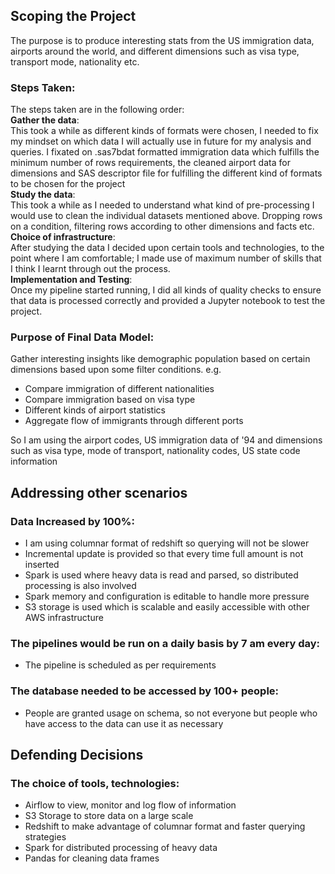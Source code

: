 Scoping the Project
---

The purpose is to produce interesting stats from the US immigration 
data, airports around the world, and different dimensions such as visa 
type, transport mode, nationality etc.

### Steps Taken:
The steps taken are in the following order:  
    **Gather the data**:  
        This took a while as different kinds of formats were chosen, I
        needed to fix my mindset on which data I will actually use in 
        future for my analysis and queries. I fixated on .sas7bdat 
        formatted immigration data which fulfills the minimum number of 
        rows requirements, the cleaned airport data for dimensions and
        SAS descriptor file for fulfilling the different kind of formats
        to be chosen for the project  
    **Study the data**:  
        This took a while as I needed to understand what kind of 
        pre-processing I would use to clean the individual datasets 
        mentioned above. Dropping rows on a condition, filtering rows 
        according to other dimensions and facts etc.  
    **Choice of infrastructure**:  
        After studying the data I decided upon certain tools and 
        technologies, to the point where I am comfortable; I made use of
        maximum number of skills that I think I learnt through out the 
        process.  
    **Implementation and Testing**:   
        Once my pipeline started running, I did all kinds of quality 
        checks to ensure that data is processed correctly and provided a
        Jupyter notebook to test the project.  
       
### Purpose of Final Data Model:
Gather interesting insights like demographic population based on certain
 dimensions based upon some filter conditions.
 e.g.   
 - Compare immigration of different nationalities
 - Compare immigration based on visa type
 - Different kinds of airport statistics
 - Aggregate flow of immigrants through different ports

So I am using the airport codes, US immigration data of '94 and 
dimensions such as visa type, mode of transport, nationality codes, US 
state code information


Addressing other scenarios
---

### Data Increased by 100%:
 - I am using columnar format of redshift so querying will not be slower
 - Incremental update is provided so that every time full amount is not 
 inserted
 - Spark is used where heavy data is read and parsed, so distributed 
 processing is also involved
 - Spark memory and configuration is editable to handle more pressure
 - S3 storage is used which is scalable and easily accessible with other
 AWS infrastructure
 

### The pipelines would be run on a daily basis by 7 am every day:
- The pipeline is scheduled as per requirements

### The database needed to be accessed by 100+ people:
- People are granted usage on schema, so not everyone but people who 
have access to the data can use it as necessary


Defending Decisions
---

### The choice of tools, technologies:
- Airflow to view, monitor and log flow of information
- S3 Storage to store data on a large scale 
- Redshift to make advantage of columnar format and faster querying 
strategies
- Spark for distributed processing of heavy data
- Pandas for cleaning data frames


